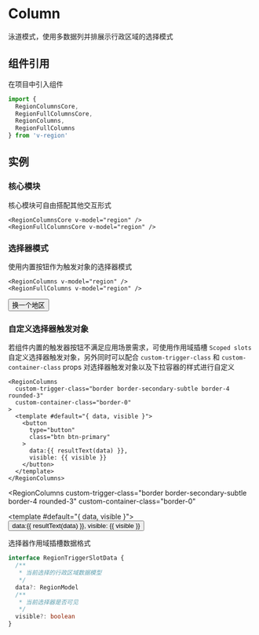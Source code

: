# Column

泳道模式，使用多数据列并排展示行政区域的选择模式

## 组件引用

在项目中引入组件

```js
import {
  RegionColumnsCore,
  RegionFullColumnsCore,
  RegionColumns,
  RegionFullColumns
} from 'v-region'
```

## 实例

<script setup>
import { ref } from 'vue'
import {
  RegionFullColumnsCore,
  RegionColumns,
  RegionFullColumns
} from 'v-region'

import { useRegionChange, resultText } from '@/script/region/data'
const { values, change } = useRegionChange()
</script>

### 核心模块

核心模块可自由搭配其他交互形式

```vue-html
<RegionColumnsCore v-model="region" />
<RegionFullColumnsCore v-model="region" />
```

<RegionFullColumnsCore
  v-model="values"
  class="border rounded-3 shadow-sm d-inline-flex"
/>

### 选择器模式

使用内置按钮作为触发对象的选择器模式

```vue-html
<RegionColumns v-model="region" />
<RegionFullColumns v-model="region" />
```

<RegionFullColumns
  v-model="values"
/>

<div class="mt-3">
  <button
    type="button"
    class="btn btn-dark"
    @click="change"
  >换一个地区</button>
</div>

### 自定义选择器触发对象

若组件内置的触发器按钮不满足应用场景需求，可使用作用域插槽 `Scoped slots` 自定义选择器触发对象，另外同时可以配合 `custom-trigger-class` 和 `custom-container-class` props 对选择器触发对象以及下拉容器的样式进行自定义

```vue-html
<RegionColumns
  custom-trigger-class="border border-secondary-subtle border-4 rounded-3"
  custom-container-class="border-0"
>
  <template #default="{ data, visible }">
    <button
      type="button"
      class="btn btn-primary"
    >
      data:{{ resultText(data) }},
      visible: {{ visible }}
    </button>
  </template>
</RegionColumns>
```

<RegionColumns
  custom-trigger-class="border border-secondary-subtle border-4 rounded-3"
  custom-container-class="border-0"
>
  <template #default="{ data, visible }">
    <button
      type="button"
      class="btn btn-primary"
    >
      data:{{ resultText(data) }},
      visible: {{ visible }}
    </button>
  </template>
</RegionColumns>

选择器作用域插槽数据格式

```ts
interface RegionTriggerSlotData {
  /**
   * 当前选择的行政区域数据模型
   */
  data?: RegionModel
  /**
   * 当前选择器是否可见
   */
  visible?: boolean
}
```
